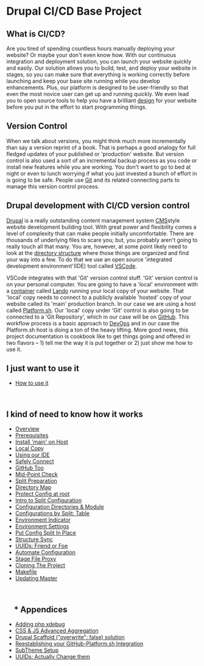 # Drupal CI/CD Base Project

## What is CI/CD?

Are you tired of spending countless hours manually deploying your website? Or maybe your don't even know how. With our continuous integration and deployment solution, you can launch your website quickly and easily. Our solution allows you to build, test, and deploy your website in stages, so you can make sure that everything is working correctly before launching and keep your base site running while you develop enhancements. Plus, our platform is designed to be user-friendly so that even the most novice user can get up and running quickly.  We even lead you to open source tools to help you have a brilliant [design](book/opensource.md#Design-Your-Site:) for your website before you put in the effort to start programming things. 

## Version Control

When we talk about versions, you might think much more incrementally than say a version reprint of a book.  That is perhaps a good analogy for full fledged updates of your published or 'production' website.  But version control is also used a sort of an incremental backup process as you code or install new features while you are working.  You don't want to go to bed at night or even to lunch worrying if what you just invested a bunch of effort in is going to be safe.  People use [Git](book/gitbasics.md) and its related connecting parts to manage this version control process. 


## Drupal development with CI/CD version control

[Drupal](../book/drupalbasics.md) is a really outstanding content management system [CMS]()style website development building tool.  With great power and flexibility comes a level of complexity that can make people initially uncomfortable.    There are thousands of underlying files to scare you; but, you probably aren't going to really touch all that many.  You are, however, at some point likely need to look at the [directory structure](../cicd/directorymap.md) where those things are organized and find your way into a few.  To do that we use an open source 'integrated development environment'(IDE) tool called [VSCode]().

VSCode integrates with that 'Git' version control stuff.  'Git' version control is on your personal computer. You are going to have a 'local' environment with a [container](https://code.visualstudio.com/docs/devcontainers/containers) called [Lando](../book/lando.md) running your local copy of your website.  That 'local' copy needs to connect to a publicly available 'hosted' copy of your website called its 'main' production branch.  In our case we are using a host called [Platform.sh](https://platform.sh/).  Our 'local' copy under 'Git' control is also going to be connected to a 'Git Repository', which in our case will be on [GitHub](https://github.com/).    This workflow process is a basic approach to [DevOps](https://www.atlassian.com/devops#:~:text=DevOps%20is%20a%20set%20of,and%20collaboration%2C%20and%20technology%20automation.) and in our case the Platform.sh host is doing a ton of the heavy lifting.  More good news, this project documentation is cookbook like to get things going and offered in two flavors – 1) tell me the way it is put together or 2) just show me how to use it.  

## I just want to use it
-  [How to use it](../cicd/howtouseit.md)

<br>

## I kind of need to know how it works
-  [Overview](../cicd/cicdoverview.md)
-  [Prerequisites](../cicd/prerequisites.md)
-  [Install 'main' on Host](../cicd/platformshdrupal.md)
-  [Local Copy](../cicd/bringitlocal.md)
-  [Using our IDE](../cicd/vscodedrupallocal.md)
-  [Safely Connect](../cicd/gitignore.md)
-  [GitHub Too](../cicd/cruisevscode.md)
-  [Mid-Point Check](../cicd/midpoint.md)
-  [Split Preparation](../cicd/basebeforesplit.md)
-  [Directory Map](../cicd/directorymap.md)
-  [Protect Config at root](../cicd/configatroot.md)
-  [Intro to Split Configuration](../cicd/configsplit.md)
-  [Configuration Directories & Module](../cicd/configsplit2.md)
-  [Configurations by Split: Table](../cicd/configsplit3.md)
-  [Environment Indicator](../cicd/envindicator.md)
-  [Environment Settings](../cicd/envsettings.md)
-  [Put Config Split In Place](../cicd/splitcheck.md)
-  [Structure Sync](../cicd/structuresync.md)
-  [UUIDs: Friend or Foe](../cicd/UUID.md)
-  [Automate Configuration](../cicd/autoconfig.md)
-  [Stage File Proxy](../cicd/stagefileproxy.md)
-  [Cloning The Project](../cicd/cloneandpull.md)
-  [Makefile](../cicd/make.md)
-  [Updating Master](../cicd/updateproject.md)

<br>

## &nbsp;&nbsp;&nbsp;&nbsp;* Appendices
- [Adding php xdebug](../cicd/xdebug.md)
- [CSS & JS Advanced Aggregation](../cicd/advancedaggregation.md)
- [Drupal Scaffold ("overwrite": false) solution](../cicd/scaffold.md)
- [Reestablishing your GitHub-Platform.sh Integration](../cicd/expiredconnection.md)
- [SubTheme Setup](../cicd/subtheme.md)
- [UUIDs: Actually Change them](../cicd/changeUUIDs.md)



